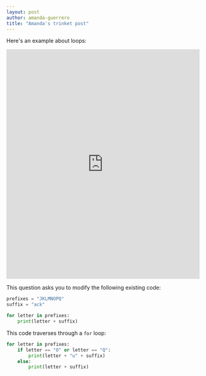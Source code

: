 ```yaml
---
layout: post 
author: amanda-guerrero
title: "Amanda's trinket post"
---
```

Here's an example about loops:

<iframe src="https://trinket.io/embed/python/8603e3fb89" width="100%" height="600" frameborder="0" marginwidth="0" marginheight="0" allowfullscreen></iframe>


This question asks you to modify the following existing code: 
```python
prefixes = "JKLMNOPQ"
suffix = "ack"

for letter in prefixes:
    print(letter + suffix)
```

This code traverses through a `for` loop: 

```python
for letter in prefixes:
    if letter == "O" or letter == "Q":
        print(letter + "u" + suffix)
    else:
        print(letter + suffix)
```
